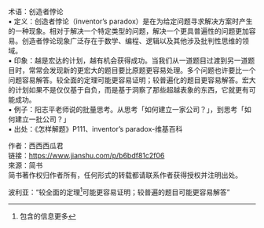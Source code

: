 术语：创造者悖论  
▪ 定义：创造者悖论（inventor’s paradox）是在为给定问题寻求解决方案时产生的一种现象。相对于解决一个特定类型的问题，解决一个更具普遍性的问题更加容易。创造者悖论现象广泛存在于数学、编程、逻辑以及其他涉及批判性思维的领域。  
▪ 印象：越是宏达的计划，越有机会获得成功。当我们从一道题目过渡到另一道题目时，常常会发现新的更宏大的题目要比原题更容易处理。多个问题也许要比一个问题容易解答。较全面的定理可能更容易证明；较普遍化的题目更容易解答。宏大的计划如果不是仅仅基于自负，而是基于洞察了那些超越表象的东西，它就更有可能成功。  
▪ 例子：阳志平老师说的批量思考。从思考「如何建立一家公司？」，到思考「如何建立一批公司？」  
▪ 出处：《怎样解题》P111、inventor’s paradox-维基百科

  
  
作者：西西西瓜君  
链接：https://www.jianshu.com/p/b6bdf81c2f06  
來源：简书  
简书著作权归作者所有，任何形式的转载都请联系作者获得授权并注明出处。

波利亚：“较全面的定理[^1]可能更容易证明；较普遍的题目可能更容易解答”

[^1]: 包含的信息更多